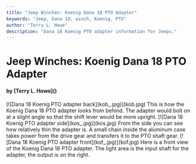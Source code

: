 ```yaml
---
title: "Jeep Winches: Koenig Dana 18 PTO Adapter"
keywords: "Jeep, Dana 18, winch, Koenig, PTO"
author: "Terry L. Howe"
description: "Dana 18 Koenig PTO adapter information for Jeeps."
---
```


# Jeep Winches: Koenig Dana 18 PTO Adapter
<H4>by [Terry L. Howe]()</H4>
[![Dana 18 Koenig PTO adapter back](kob_.jpg)](kob.jpg)
This is how the Koenig Dana 18 PTO adapter looks from behind.  The
adapter would bolt on at a slight angle so that the shift lever
would be more upright.
[![Dana 18 Koenig PTO adapter side](kos_.jpg)](kos.jpg)
From the side you can see how relatively thin the adapter is.  A
small chain inside the aluminum case takes power from the drive gear
and transfers it to the PTO shaft gear.
[![Dana 18 Koenig PTO adapter front](kof_.jpg)](kof.jpg)
Here is a front view of the Koenig Dana 18 PTO adapter.  The light
area is the input shaft for the adapter, the output is on the right.